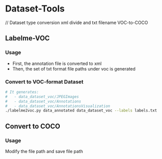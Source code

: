# Dataset-Tools
// Dataset type conversion   xml divide and txt filename VOC-to-COCO
## Labelme-VOC

### Usage

- First, the annotation file is converted to xml
- Then, the set of txt format file paths under voc is generated

### Convert to VOC-format Dataset

```bash
# It generates:
#   - data_dataset_voc/JPEGImages
#   - data_dataset_voc/Annotations
#   - data_dataset_voc/AnnotationsVisualization
./labelme2voc.py data_annotated data_dataset_voc --labels labels.txt
```

## Convert to COCO

### Usage

Modify the file path and save file path
